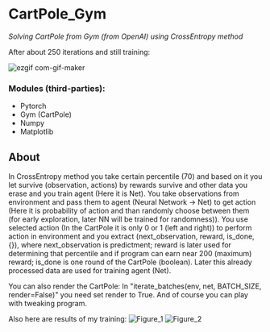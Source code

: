 # CartPole_Gym


*Solving CartPole from Gym (from OpenAI) using CrossEntropy method*

After about 250 iterations and still training:

![ezgif com-gif-maker](https://user-images.githubusercontent.com/57571014/93023937-d3a63f80-f5f2-11ea-8f18-dc17c4d9f78b.gif)

### Modules (third-parties):
- Pytorch
- Gym (CartPole)
- Numpy
- Matplotlib

## About
In CrossEntropy method you take certain percentile (70) and based on it you let survive (observation, actions) by rewards survive and other data you erase and you train agent (Here it is Net). You take observations from environment and pass them to agent (Neural Network -> Net) to get action (Here it is probability of action and than randomly choose between them (for early exploration, later NN will be trained for randomness)). You use selected action (In the CartPole it is only 0 or 1 (left and right)) to perform action in environment and you extract (next_observation, reward, is_done, {}), where next_observation is predictment; reward is later used for determining that percentile and if program can earn near 200 (maximum) reward; is_done is one round of the CartPole (boolean). Later this already processed data are used for training agent (Net).

You can also render the CartPole: In "iterate_batches(env, net, BATCH_SIZE, render=False)" you need set render to True. And of course you can play with tweaking program.

Also here are results of my training:
![Figure_1](https://user-images.githubusercontent.com/57571014/93024209-005b5680-f5f5-11ea-8cd0-ba70e129b1ab.png)
![Figure_2](https://user-images.githubusercontent.com/57571014/93024210-02251a00-f5f5-11ea-9eb4-05459ac031a0.png)
